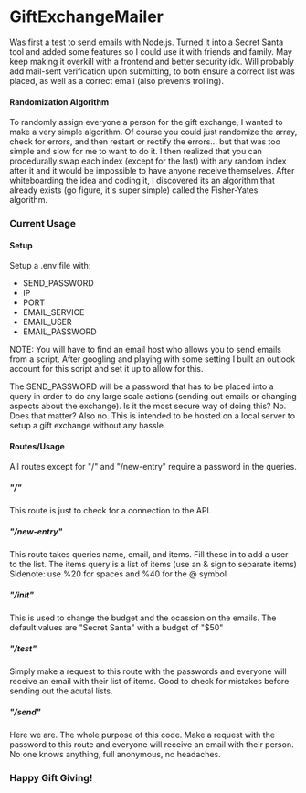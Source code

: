 # GiftExchangeMailer
 Was first a test to send emails with Node.js. Turned it into a Secret Santa tool and added some features so I could use it with friends and family. May keep making it overkill with a frontend and better security idk. Will probably add mail-sent verification upon submitting, to both ensure a correct list was placed, as well as a correct email (also prevents trolling).

 <h4>Randomization Algorithm</h4>
To randomly assign everyone a person for the gift exchange, I wanted to make a very simple algorithm. Of course you could just randomize the array, check for errors, and then restart or rectify the errors... but that was too simple and slow for me to want to do it. I then realized that you can procedurally swap each index (except for the last) with any random index after it and it would be impossible to have anyone receive themselves. After whiteboarding the idea and coding it, I discovered its an algorithm that already exists (go figure, it's super simple) called the Fisher-Yates algorithm.

<h3>Current Usage</h3>
<h4>Setup</h4>
Setup a .env file with:
<ul>
  <li>
  SEND_PASSWORD
 </li>
 <li>
  IP
 </li>
  <li>
  PORT
 </li>
  <li>
  EMAIL_SERVICE
 </li>
  <li>
  EMAIL_USER
 </li>
  <li>
  EMAIL_PASSWORD
 </li>
</ul>

NOTE: You will have to find an email host who allows you to send emails from a script. After googling and playing with some setting I built an outlook account for this script and set it up to allow for this.

The SEND_PASSWORD will be a password that has to be placed into a query in order to do any large scale actions (sending out emails or changing aspects about the exchange). Is it the most secure way of doing this? No. Does that matter? Also no. This is intended to be hosted on a local server to setup a gift exchange without any hassle.

<h4>
 Routes/Usage
</h4>

All routes except for "/" and "/new-entry" require a password in the queries.

<h5>
 "/"
</h5>
 This route is just to check for a connection to the API.
 
<h5>
 "/new-entry"
</h5>
This route takes queries name, email, and items. Fill these in to add a user to the list. The items query is a list of items (use an & sign to separate items)
Sidenote: use %20 for spaces and %40 for the @ symbol

<h5>
 "/init"
</h5>
This is used to change the budget and the ocassion on the emails. The default values are "Secret Santa" with a budget of "$50"

<h5>
 "/test"
</h5>
Simply make a request to this route with the passwords and everyone will receive an email with their list of items. Good to check for mistakes before sending out the acutal lists.

<h5>
 "/send"
</h5>
Here we are. The whole purpose of this code. Make a request with the password to this route and everyone will receive an email with their person. No one knows anything, full anonymous, no headaches.

<h3>Happy Gift Giving!</h3>

